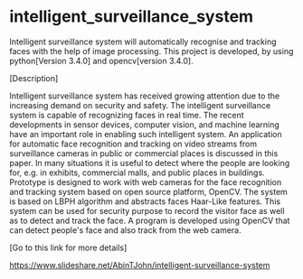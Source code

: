 # intelligent_surveillance_system
Intelligent surveillance system will automatically recognise and tracking faces with the help of image processing.
This project is developed, by using python[Version 3.4.0] and opencv[version 3.4.0].

[Description]

Intelligent surveillance system has received growing attention due to the increasing demand on security and safety. The intelligent surveillance system is capable of recognizing faces in real time. The recent developments in sensor devices, computer vision, and machine learning have an important role in enabling such intelligent system. An application for automatic face recognition and tracking on video streams from surveillance cameras in public or commercial places is discussed in this paper. In many situations it is useful to detect where the people are looking for, e.g. in exhibits, commercial malls, and public places in buildings. Prototype is designed to work with web cameras for the face recognition and tracking system based on open source platform, OpenCV. The system is based on LBPH algorithm and abstracts faces Haar-Like features. This system can be used for security purpose to record the visitor face as well as to detect and track the face. A program is developed using OpenCV that can detect people's face and also track from the web camera.

[Go to this link for more details]

https://www.slideshare.net/AbinTJohn/intelligent-surveillance-system
